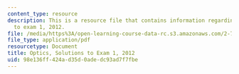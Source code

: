 ```yaml
---
content_type: resource
description: This is a resource file that contains information regarding optics solutions
  to exam 1, 2012.
file: /media/https%3A/open-learning-course-data-rc.s3.amazonaws.com/2-71-optics-spring-2014/98e136ff424ad35d0adedc93ad7f7fbe_MIT2_71S14_s12_quiz1_sols.pdf
file_type: application/pdf
resourcetype: Document
title: Optics, Solutions to Exam 1, 2012
uid: 98e136ff-424a-d35d-0ade-dc93ad7f7fbe
---
```

